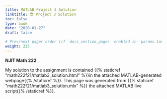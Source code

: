 ```yaml
---
title: MATLAB Project 3 Solution
linktitle: 😎 Project 3 Solution 
toc: false
type: book
date: "2020-01-27"
draft: false

# Prev/next pager order (if `docs_section_pager` enabled in `params.toml`)
weight: 225
---
```



__NJIT Math 222__

My solution to the assignment is contained {{% staticref "math222f21/matlab3_solution.html" %}}in the attached MATLAB-generated webpage{{% /staticref %}}. This page was generated from {{% staticref "math222f21/matlab3_solution.mlx" %}} the attached MATLAB live script{{% /staticref %}}. 


